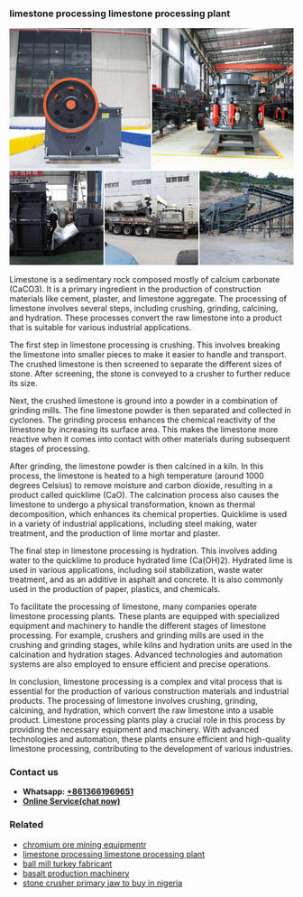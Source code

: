 <h3>limestone processing limestone processing plant</h3><img src='1706766882.jpg' alt=''><p>Limestone is a sedimentary rock composed mostly of calcium carbonate (CaCO3). It is a primary ingredient in the production of construction materials like cement, plaster, and limestone aggregate. The processing of limestone involves several steps, including crushing, grinding, calcining, and hydration. These processes convert the raw limestone into a product that is suitable for various industrial applications.</p><p>The first step in limestone processing is crushing. This involves breaking the limestone into smaller pieces to make it easier to handle and transport. The crushed limestone is then screened to separate the different sizes of stone. After screening, the stone is conveyed to a crusher to further reduce its size.</p><p>Next, the crushed limestone is ground into a powder in a combination of grinding mills. The fine limestone powder is then separated and collected in cyclones. The grinding process enhances the chemical reactivity of the limestone by increasing its surface area. This makes the limestone more reactive when it comes into contact with other materials during subsequent stages of processing.</p><p>After grinding, the limestone powder is then calcined in a kiln. In this process, the limestone is heated to a high temperature (around 1000 degrees Celsius) to remove moisture and carbon dioxide, resulting in a product called quicklime (CaO). The calcination process also causes the limestone to undergo a physical transformation, known as thermal decomposition, which enhances its chemical properties. Quicklime is used in a variety of industrial applications, including steel making, water treatment, and the production of lime mortar and plaster.</p><p>The final step in limestone processing is hydration. This involves adding water to the quicklime to produce hydrated lime (Ca(OH)2). Hydrated lime is used in various applications, including soil stabilization, waste water treatment, and as an additive in asphalt and concrete. It is also commonly used in the production of paper, plastics, and chemicals.</p><p>To facilitate the processing of limestone, many companies operate limestone processing plants. These plants are equipped with specialized equipment and machinery to handle the different stages of limestone processing. For example, crushers and grinding mills are used in the crushing and grinding stages, while kilns and hydration units are used in the calcination and hydration stages. Advanced technologies and automation systems are also employed to ensure efficient and precise operations.</p><p>In conclusion, limestone processing is a complex and vital process that is essential for the production of various construction materials and industrial products. The processing of limestone involves crushing, grinding, calcining, and hydration, which convert the raw limestone into a usable product. Limestone processing plants play a crucial role in this process by providing the necessary equipment and machinery. With advanced technologies and automation, these plants ensure efficient and high-quality limestone processing, contributing to the development of various industries.</p><h3>Contact us</h3><ul><li><strong>Whatsapp:&nbsp;<a href="https://wa.me/8613661969651">+8613661969651</a></strong></li><li><a href="https://swt.shibang-china.com/?git&amp;zhl&amp;limestone processing limestone processing plant"><strong>Online Service(chat now)</strong></a></li></ul><h3>Related</h3><ul><li><a href='chromium ore mining equipmentr.md'>chromium ore mining equipmentr</a></li><li><a href='limestone processing limestone processing plant.md'>limestone processing limestone processing plant</a></li><li><a href='ball mill turkey fabricant.md'>ball mill turkey fabricant</a></li><li><a href='basalt production machinery.md'>basalt production machinery</a></li><li><a href='stone crusher primary jaw to buy in nigeria.md'>stone crusher primary jaw to buy in nigeria</a></li></ul>